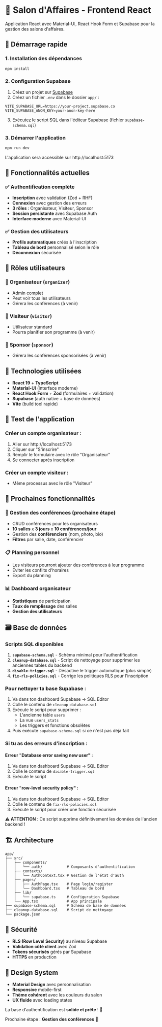 # 🎪 Salon d'Affaires - Frontend React

Application React avec Material-UI, React Hook Form et Supabase pour la gestion des salons d'affaires.

## 🚀 Démarrage rapide

### 1. **Installation des dépendances**
```bash
npm install
```

### 2. **Configuration Supabase**

1. Créez un projet sur [Supabase](https://supabase.com)
2. Créez un fichier `.env` dans le dossier `app/` :

```env
VITE_SUPABASE_URL=https://your-project.supabase.co
VITE_SUPABASE_ANON_KEY=your-anon-key-here
```

3. Exécutez le script SQL dans l'éditeur Supabase (fichier `supabase-schema.sql`)

### 3. **Démarrer l'application**
```bash
npm run dev
```

L'application sera accessible sur http://localhost:5173

## 🎯 Fonctionnalités actuelles

### ✅ **Authentification complète**
- **Inscription** avec validation (Zod + RHF)
- **Connexion** avec gestion des erreurs
- **3 rôles** : Organisateur, Visiteur, Sponsor
- **Session persistante** avec Supabase Auth
- **Interface moderne** avec Material-UI

### ✅ **Gestion des utilisateurs**
- **Profils automatiques** créés à l'inscription
- **Tableau de bord** personnalisé selon le rôle
- **Déconnexion** sécurisée

## 👥 Rôles utilisateurs

### 🎯 **Organisateur** (`organizer`)
- Admin complet
- Peut voir tous les utilisateurs
- Gérera les conférences (à venir)

### 👤 **Visiteur** (`visitor`)
- Utilisateur standard
- Pourra planifier son programme (à venir)

### 🏢 **Sponsor** (`sponsor`)
- Gérera les conférences sponsorisées (à venir)

## 🔧 **Technologies utilisées**

- **React 19** + **TypeScript**
- **Material-UI** (interface moderne)
- **React Hook Form** + **Zod** (formulaires + validation)
- **Supabase** (auth native + base de données)
- **Vite** (build tool rapide)

## 📱 **Test de l'application**

### **Créer un compte organisateur :**
1. Aller sur http://localhost:5173
2. Cliquer sur "S'inscrire"
3. Remplir le formulaire avec le rôle "Organisateur"
4. Se connecter après inscription

### **Créer un compte visiteur :**
- Même processus avec le rôle "Visiteur"

## 🚧 **Prochaines fonctionnalités**

### 📅 **Gestion des conférences** (prochaine étape)
- CRUD conférences pour les organisateurs
- **10 salles** x **3 jours** x **10 conférences/jour**
- Gestion des **conférenciers** (nom, photo, bio)
- **Filtres** par salle, date, conférencier

### 📋 **Planning personnel**
- Les visiteurs pourront ajouter des conférences à leur programme
- Éviter les conflits d'horaires
- Export du planning

### 📊 **Dashboard organisateur**
- **Statistiques** de participation
- **Taux de remplissage** des salles
- **Gestion des utilisateurs**

## 🗃️ **Base de données**

### **Scripts SQL disponibles**

1. **`supabase-schema.sql`** - Schéma minimal pour l'authentification
2. **`cleanup-database.sql`** - Script de nettoyage pour supprimer les anciennes tables du backend
3. **`disable-trigger.sql`** - Désactive le trigger automatique (plus simple)
4. **`fix-rls-policies.sql`** - Corrige les politiques RLS pour l'inscription

### **Pour nettoyer ta base Supabase** :

1. Va dans ton dashboard Supabase → SQL Editor
2. Colle le contenu de `cleanup-database.sql`
3. Exécute le script pour supprimer :
   - L'ancienne table `users`
   - La vue `users_stats`
   - Les triggers et fonctions obsolètes
4. Puis exécute `supabase-schema.sql` si ce n'est pas déjà fait

### **Si tu as des erreurs d'inscription** :

#### **Erreur "Database error saving new user"** :
1. Va dans ton dashboard Supabase → SQL Editor
2. Colle le contenu de `disable-trigger.sql`
3. Exécute le script

#### **Erreur "row-level security policy"** :
1. Va dans ton dashboard Supabase → SQL Editor  
2. Colle le contenu de `fix-rls-policies.sql`
3. Exécute le script pour créer une fonction sécurisée

⚠️ **ATTENTION** : Ce script supprime définitivement les données de l'ancien backend !

## 🏗️ **Architecture**

```
app/
├── src/
│   ├── components/
│   │   └── auth/           # Composants d'authentification
│   ├── contexts/
│   │   └── AuthContext.tsx # Gestion de l'état d'auth
│   ├── pages/
│   │   ├── AuthPage.tsx    # Page login/register
│   │   └── Dashboard.tsx   # Tableau de bord
│   ├── lib/
│   │   └── supabase.ts     # Configuration Supabase
│   └── App.tsx             # App principale
├── supabase-schema.sql     # Schéma de base de données
├── cleanup-database.sql    # Script de nettoyage
└── package.json
```

## 🔐 **Sécurité**

- **RLS (Row Level Security)** au niveau Supabase
- **Validation côté client** avec Zod
- **Tokens sécurisés** gérés par Supabase
- **HTTPS** en production

## 🎨 **Design System**

- **Material Design** avec personnalisation
- **Responsive** mobile-first
- **Thème cohérent** avec les couleurs du salon
- **UX fluide** avec loading states

La base d'authentification est **solide et prête** ! 🎉

Prochaine étape : **Gestion des conférences** 📅
